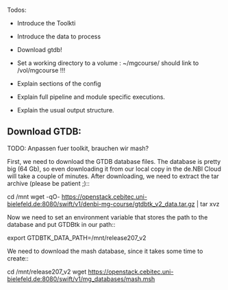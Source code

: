 



Todos:
* Introduce the Toolkti

* Introduce the data to process
* Download gtdb!
* Set a working directory to a volume : ~/mgcourse/ should link to /vol/mgcourse !!!

* Explain sections of the config

* Explain full pipeline and module specific executions.  

* Explain the usual output structure.

## Download GTDB:
TODO: Anpassen fuer toolkit, brauchen wir mash?

First, we need to download the GTDB database files. The database is pretty
big (64 Gb), so even downloading it from our local copy in the de.NBI Cloud
will take a couple of minutes. After downloading, we need to extract the
tar archive (please be patient ;)::

  cd /mnt
  wget -qO- https://openstack.cebitec.uni-bielefeld.de:8080/swift/v1/denbi-mg-course/gtdbtk_v2_data.tar.gz | tar xvz
   
Now we need to set an environment variable that stores the path to
the database and put GTDBtk in our path::

  export GTDBTK_DATA_PATH=/mnt/release207_v2

  
We need to download the mash database, since it takes some time to create::

  cd /mnt/release207_v2
  wget https://openstack.cebitec.uni-bielefeld.de:8080/swift/v1/mg_databases/mash.msh

